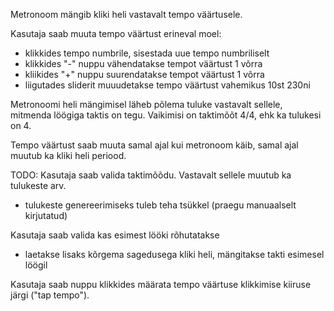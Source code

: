 Metronoom mängib kliki heli vastavalt tempo väärtusele.

Kasutaja saab muuta tempo väärtust erineval moel:
- klikkides tempo numbrile, sisestada uue tempo numbriliselt
- klikkides "-" nuppu vähendatakse tempot väärtust 1 võrra
- kliikides "+" nuppu suurendatakse tempot väärtust 1 võrra
- liigutades sliderit muuudetakse tempo väärtust vahemikus 10st 230ni

Metronoomi heli mängimisel läheb põlema tuluke vastavalt sellele, mitmenda löögiga taktis on tegu. Vaikimisi on taktimõõt 4/4, ehk ka tulukesi on 4.

Tempo väärtust saab muuta samal ajal kui metronoom käib, samal ajal muutub ka kliki heli periood.

TODO:
Kasutaja saab valida taktimõõdu. Vastavalt sellele muutub ka tulukeste arv.
- tulukeste genereerimiseks tuleb teha tsükkel (praegu manuaalselt kirjutatud)

Kasutaja saab valida kas esimest lööki rõhutatakse
- laetakse lisaks kõrgema sagedusega kliki heli, mängitakse takti esimesel löögil

Kasutaja saab nuppu klikkides määrata tempo väärtuse klikkimise kiiruse järgi ("tap tempo").
